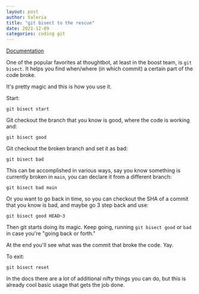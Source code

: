 ```yaml
---
layout: post
author: Valeria
title: "git bisect to the rescue"
date: 2021-12-09
categories: coding git
---
```

[Documentation](https://git-scm.com/docs/git-bisect)

One of the popular favorites at thoughtbot, at least in the boost team, is `git bisect`.
It helps you find when/where (in which commit) a certain part of the code broke.

It's pretty magic and this is how you use it.

Start:

`git bisect start`

Git checkout the branch that you know is good, where the code is working and:

`git bisect good`

Git checkout the broken branch and set it as bad:

`git bisect bad`

This can be accomplished in various ways, say you know something is currently broken
in `main`, you can declare it from a different branch:

`git bisect bad main`

Or you want to go back in time, so you can checkout the SHA of a commit that you
know is bad, and maybe go 3 step back and use:

`git bisect good HEAD~3`

Then git starts doing its magic.
Keep going, running `git bisect good` or `bad` in case you're "going back or
forth."

At the end you'll see what was the commit that broke the code. Yay.

To exit:

`git bisect reset`

In the docs there are a lot of additional nifty things you can do, but this is
already cool basic usage that gets the job done.
